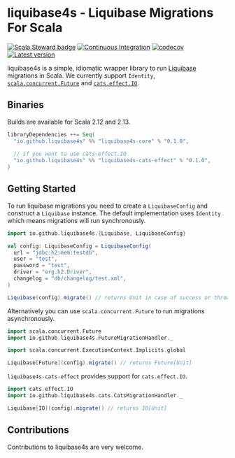 # liquibase4s - Liquibase Migrations For Scala

[![Scala Steward badge](https://img.shields.io/badge/Scala_Steward-helping-blue.svg?style=flat&logo=data:image/png;base64,iVBORw0KGgoAAAANSUhEUgAAAA4AAAAQCAMAAAARSr4IAAAAVFBMVEUAAACHjojlOy5NWlrKzcYRKjGFjIbp293YycuLa3pYY2LSqql4f3pCUFTgSjNodYRmcXUsPD/NTTbjRS+2jomhgnzNc223cGvZS0HaSD0XLjbaSjElhIr+AAAAAXRSTlMAQObYZgAAAHlJREFUCNdNyosOwyAIhWHAQS1Vt7a77/3fcxxdmv0xwmckutAR1nkm4ggbyEcg/wWmlGLDAA3oL50xi6fk5ffZ3E2E3QfZDCcCN2YtbEWZt+Drc6u6rlqv7Uk0LdKqqr5rk2UCRXOk0vmQKGfc94nOJyQjouF9H/wCc9gECEYfONoAAAAASUVORK5CYII=)](https://scala-steward.org)
[![Continuous Integration](https://github.com/liquibase4s/liquibase4s/workflows/Continuous%20Integration/badge.svg)](https://github.com/liquibase4s/liquibase4s/actions)
[![codecov](https://codecov.io/gh/liquibase4s/liquibase4s/branch/main/graph/badge.svg)](https://codecov.io/gh/liquibase4s/liquibase4s)
[![Latest version](https://img.shields.io/badge/liquibase4s-0.1.0-orange.svg)]((https://index.scala-lang.org/liquibase4s/liquibase4s))

liquibase4s is a simple, idiomatic wrapper library to run [Liquibase](https://www.liquibase.org) migrations
in Scala. We currently support `Identity`, [`scala.concurrent.Future`](https://docs.scala-lang.org/overviews/core/futures.html)
and [`cats.effect.IO`](https://typelevel.org/cats-effect/).

## Binaries

Builds are available for Scala 2.12 and 2.13.

```scala
libraryDependencies ++= Seq(
  "io.github.liquibase4s" %% "liquibase4s-core" % "0.1.0",
  
  // if you want to use cats.effect.IO
  "io.github.liquibase4s" %% "liquibase4s-cats-effect" % "0.1.0",
)
```
## Getting Started
    
To run liquibase migrations you need to create a `LiquibaseConfig` and construct a `Liquibase` instance.
The default implementation uses `Identity` which means migrations will run synchronously.

```scala
import io.github.liquibase4s.{Liquibase, LiquibaseConfig}

val config: LiquibaseConfig = LiquibaseConfig(
  url = "jdbc:h2:mem:testdb",
  user = "test",
  password = "test",
  driver = "org.h2.Driver",
  changelog = "db/changelog/test.xml",
)

Liquibase(config).migrate() // returns Unit in case of success or throws Exception
```

Alternatively you can use `scala.concurrent.Future` to run migrations asynchronously.

```scala
import scala.concurrent.Future
import io.github.liquibase4s.FutureMigrationHandler._

import scala.concurrent.ExecutionContext.Implicits.global

Liquibase[Future](config).migrate() // returns Future[Unit]
```

`liquibase4s-cats-effect` provides support for `cats.effect.IO`.
```scala
import cats.effect.IO
import io.github.liquibase4s.cats.CatsMigrationHandler._

Liquibase[IO](config).migrate() // returns IO[Unit]
```

## Contributions
Contributions to liquibase4s are very welcome. 